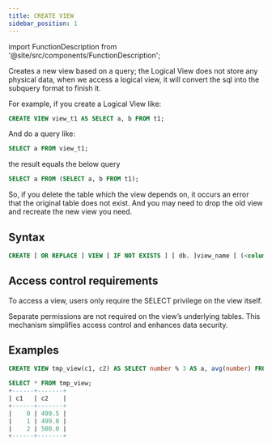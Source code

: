 ```yaml
---
title: CREATE VIEW
sidebar_position: 1
---
```


import FunctionDescription from '@site/src/components/FunctionDescription';

<FunctionDescription description="Introduced or updated: v1.2.339"/>

Creates a new view based on a query; the Logical View does not store any physical data, when we access a logical view, it will convert the sql into the subquery format to finish it.

For example, if you create a Logical View like:

```sql
CREATE VIEW view_t1 AS SELECT a, b FROM t1;
```
And do a query like:
```sql
SELECT a FROM view_t1;
```
the result equals the below query
```sql
SELECT a FROM (SELECT a, b FROM t1);
```

So, if you delete the table which the view depends on, it occurs an error that the original table does not exist. And you may need to drop the old view and recreate the new view you need.

## Syntax

```sql
CREATE [ OR REPLACE ] VIEW [ IF NOT EXISTS ] [ db. ]view_name [ (<column>, ...) ] AS SELECT query
```

## Access control requirements

To access a view, users only require the SELECT privilege on the view itself. 

Separate permissions are not required on the view’s underlying tables. This mechanism simplifies access control and enhances data security.

## Examples

```sql
CREATE VIEW tmp_view(c1, c2) AS SELECT number % 3 AS a, avg(number) FROM numbers(1000) GROUP BY a ORDER BY a;

SELECT * FROM tmp_view;
+------+-------+
| c1   | c2    |
+------+-------+
|    0 | 499.5 |
|    1 | 499.0 |
|    2 | 500.0 |
+------+-------+
```
